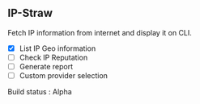 ## IP-Straw

Fetch IP information from internet and display it on CLI.

- [x] List IP Geo information
- [ ] Check IP Reputation
- [ ] Generate report
- [ ] Custom provider selection

Build status : Alpha
